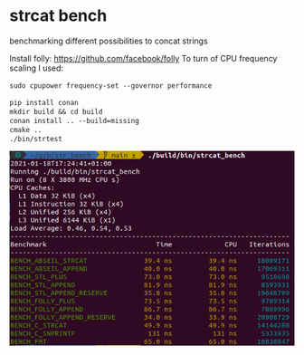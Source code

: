 # strcat bench

benchmarking different possibilities to concat strings

Install folly: https://github.com/facebook/folly
To turn of CPU frequency scaling I used:  
```
sudo cpupower frequency-set --governor performance  
```

```
pip install conan  
mkdir build && cd build  
conan install .. --build=missing  
cmake ..  
./bin/strtest
```
![Benchmarkresults of  concatenating 3 strings with size 28 each.](img/strcat.png)

